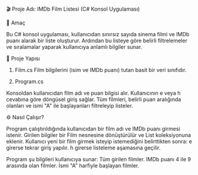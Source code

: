 🎬 Proje Adı: IMDb Film Listesi (C# Konsol Uygulaması)

📌 Amaç

Bu C# konsol uygulaması, kullanıcıdan sınırsız sayıda sinema filmi ve IMDb puanı alarak bir liste oluşturur. Ardından bu listeye göre belirli filtrelemeler ve sıralamalar yaparak kullanıcıya anlamlı bilgiler sunar.

🧱 Proje Yapısı
1. Film.cs
Film bilgilerini (isim ve IMDb puanı) tutan basit bir veri sınıfıdır.

2. Program.cs

Konsoldan kullanıcıdan film adı ve puan bilgisi alır.
Kullanıcının e veya h cevabına göre döngüsel giriş sağlar.
Tüm filmleri, belirli puan aralığında olanları ve ismi "A" ile başlayanları filtreleyip listeler.

⚙️ Nasıl Çalışır?

Program çalıştırıldığında kullanıcıdan bir film adı ve IMDb puanı girmesi istenir.
Girilen bilgiler bir Film nesnesine dönüştürülür ve List<Film> koleksiyonuna eklenir.
Kullanıcı yeni bir film girmek isteyip istemediğini belirttikten sonra:
e girerse tekrar giriş yapılır.
h girerse listeleme aşamasına geçilir.

Program şu bilgileri kullanıcıya sunar:
Tüm girilen filmler.
IMDb puanı 4 ile 9 arasında olan filmler.
İsmi "A" harfiyle başlayan filmler.
